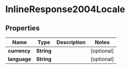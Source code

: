 
# InlineResponse2004Locale

## Properties
Name | Type | Description | Notes
------------ | ------------- | ------------- | -------------
**currency** | **String** |  |  [optional]
**language** | **String** |  |  [optional]



